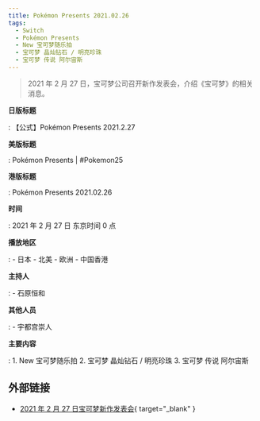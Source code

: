 ```yaml
---
title: Pokémon Presents 2021.02.26
tags:
  - Switch
  - Pokémon Presents
  - New 宝可梦随乐拍
  - 宝可梦 晶灿钻石 / 明亮珍珠
  - 宝可梦 传说 阿尔宙斯
---
```


> 2021 年 2 月 27 日，宝可梦公司召开新作发表会，介绍《宝可梦》的相关消息。

**日版标题**

:   【公式】Pokémon Presents 2021.2.27

**美版标题**

:   Pokémon Presents | #Pokemon25

**港版标题**

:   Pokémon Presents 2021.02.26

**时间**

:   2021 年 2 月 27 日 东京时间 0 点

**播放地区**

:   - 日本
    - 北美
    - 欧洲
    - 中国香港

**主持人**

:   - 石原恒和

**其他人员**

:   - 宇都宫崇人

**主要内容**

:   1. New 宝可梦随乐拍
    2. 宝可梦 晶灿钻石 / 明亮珍珠
    3. 宝可梦 传说 阿尔宙斯

## 外部链接

- [2021 年 2 月 27 日宝可梦新作发表会](https://www.bilibili.com/video/BV16Z4y1A7u6/){ target="_blank" }
